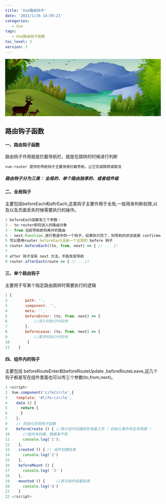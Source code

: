 ```yaml
---
title: 'Vue路由钩子'
date: '2021/1/26 14:59:21'
categories:
   - Vue
tags:
   - Vue路由钩子函数
toc_level: 3
version: 3
---
```

![cover](images/river.png)

## 路由钩子函数
#### 一、路由钩子函数
路由钩子作用就是拦截导航栏，就是在跳转的时候进行判断

    vue-router 提供的导航钩子主要用来拦截导航，让它完成跳转或取消
    
##### 路由钩子分为三类： 全局的、单个路由独享的、或者组件级


#### 二、全局钩子

主要包括beforeEach和aftrEach,这类钩子主要作用于全局,一般用来判断权限,以及以及页面丢失时候需要执行的操作。

```js
1 beforeEach函数有三个参数：
2 - to:router即将进入的路由对象
3 - from:当前导航即将离开的路由
4 - next:Function,进行管道中的一个钩子，如果执行完了，则导航的状态就是 confirmed （确认的）；否则为false，终止导航。
5 可以使用router.beforeEach注册一个全局的 before 钩子
6 router.beforeEach((to, from, next) => { // ... })
7
8 after 钩子没有 next 方法，不能改变导航
9 router.afterEach(route => { // ...})
```
#### 三、单个路由钩子
主要用于写某个指定路由跳转时需要执行的逻辑

```js
1 {
2        path: '',
3        component: '',
4        meta: '',
5        beforeEnter: (to, from, next) => {     
6            //进入时执行代码块
7        },
8        beforeLeave: (to, from, next) => {
9            //离开时执行代码块
10        }
11    }
```

#### 四、组件内的钩子
主要包括 beforeRouteEnter和beforeRouteUpdate ,beforeRouteLeave,这几个钩子都是写在组件里面也可以传三个参数(to,from,next)。

```js
1 <script>
2  Vue.component('LifeCircle',{
3    template: '#life-circle',
4    data () {
5      return {
6      }
7    },
8    // 初始化阶段钩子函数
9    beforeCreate () { //表示组件创建前的准备工作（ 初始化事件和生命周期 ）     
10      //组件未创建，数据拿不到
11      console.log('1');
12    },
13    created () { // 组件创建结束
14      console.log('2')
15    },
16    beforeMount () { 
17      console.log( '3' )
18    },
19    mounted () {     //表示组件装载结束
20      console.log('4')
21    }
22 </script>
```
